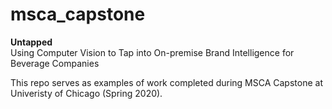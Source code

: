# msca_capstone

**Untapped**<br/>
Using Computer Vision to Tap into On-premise Brand Intelligence for Beverage Companies

This repo serves as examples of work completed during MSCA Capstone at Univeristy of Chicago (Spring 2020).

